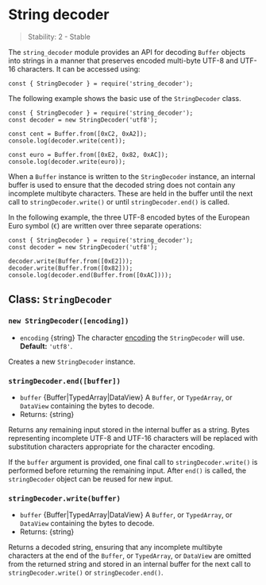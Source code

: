 String decoder
==============

> Stability: 2 - Stable

The `string_decoder` module provides an API for decoding `Buffer` objects into strings in a manner that preserves encoded multi-byte UTF-8 and UTF-16 characters. It can be accessed using:

    const { StringDecoder } = require('string_decoder');

The following example shows the basic use of the `StringDecoder` class.

    const { StringDecoder } = require('string_decoder');
    const decoder = new StringDecoder('utf8');

    const cent = Buffer.from([0xC2, 0xA2]);
    console.log(decoder.write(cent));

    const euro = Buffer.from([0xE2, 0x82, 0xAC]);
    console.log(decoder.write(euro));

When a `Buffer` instance is written to the `StringDecoder` instance, an internal buffer is used to ensure that the decoded string does not contain any incomplete multibyte characters. These are held in the buffer until the next call to `stringDecoder.write()` or until `stringDecoder.end()` is called.

In the following example, the three UTF-8 encoded bytes of the European Euro symbol (`€`) are written over three separate operations:

    const { StringDecoder } = require('string_decoder');
    const decoder = new StringDecoder('utf8');

    decoder.write(Buffer.from([0xE2]));
    decoder.write(Buffer.from([0x82]));
    console.log(decoder.end(Buffer.from([0xAC])));

Class: `StringDecoder`
----------------------

### `new StringDecoder([encoding])`

-   `encoding` {string} The character [encoding](buffer.md#buffer_buffers_and_character_encodings) the `StringDecoder` will use. **Default:** `'utf8'`.

Creates a new `StringDecoder` instance.

### `stringDecoder.end([buffer])`

-   `buffer` {Buffer|TypedArray|DataView} A `Buffer`, or `TypedArray`, or `DataView` containing the bytes to decode.
-   Returns: {string}

Returns any remaining input stored in the internal buffer as a string. Bytes representing incomplete UTF-8 and UTF-16 characters will be replaced with substitution characters appropriate for the character encoding.

If the `buffer` argument is provided, one final call to `stringDecoder.write()` is performed before returning the remaining input. After `end()` is called, the `stringDecoder` object can be reused for new input.

### `stringDecoder.write(buffer)`

-   `buffer` {Buffer|TypedArray|DataView} A `Buffer`, or `TypedArray`, or `DataView` containing the bytes to decode.
-   Returns: {string}

Returns a decoded string, ensuring that any incomplete multibyte characters at the end of the `Buffer`, or `TypedArray`, or `DataView` are omitted from the returned string and stored in an internal buffer for the next call to `stringDecoder.write()` or `stringDecoder.end()`.
